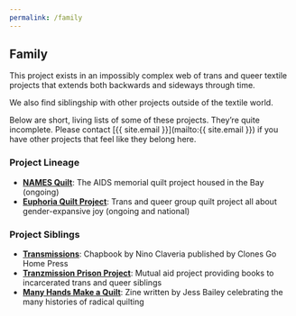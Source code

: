 ```yaml
---
permalink: /family
---
```


## Family

This project exists in an impossibly complex web of
trans and queer textile projects that extends both
backwards and sideways through time.

We also find siblingship with other projects outside
of the textile world.

Below are short, living lists of some of these
projects. They’re quite incomplete. Please contact
[{{ site.email }}](mailto:{{ site.email }}) if you have other
projects that feel like they belong here.

### Project Lineage

- [**NAMES Quilt**](https://www.aidsmemorial.org/quilt):
  The AIDS memorial quilt project housed in the Bay (ongoing)
- [**Euphoria Quilt Project**](https://euphoriaquilt.com/):
  Trans and queer group quilt project all about gender-expansive joy
  (ongoing and national)

### Project Siblings

- [**Transmissions**](https://www.clonesgohome.com/chapbooks/):
  Chapbook by Nino Claveria
  published by Clones Go Home Press
- [**Tranzmission Prison Project**](https://www.instagram.com/tranzmissionprisonproject/):
  Mutual aid project providing books to incarcerated trans and queer
  siblings
- [**Many Hands Make a Quilt**](https://shop.tatter.org/products/many-hands-make-a-quilt-short-stories-of-radical-quilting-by-jess-bailey?variant=44180330742081):
  Zine written by Jess Bailey celebrating the many histories of radical quilting
